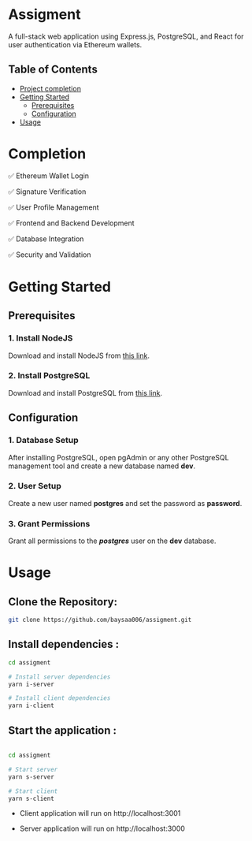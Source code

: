 # Assigment

A full-stack web application using Express.js, PostgreSQL, and React for user authentication via Ethereum wallets.

## Table of Contents

- [Project completion](#completion)
- [Getting Started](#getting-started)
  - [Prerequisites](#installation)
  - [Configuration](#configuration)
- [Usage](#usage)

# Completion

✅ Ethereum Wallet Login

✅ Signature Verification

✅ User Profile Management

✅ Frontend and Backend Development

✅ Database Integration

✅ Security and Validation

# Getting Started

## Prerequisites

### 1. Install NodeJS

Download and install NodeJS from [this link](https://nodejs.org/en/download/current).

### 2. Install PostgreSQL

Download and install PostgreSQL from [this link](https://www.postgresql.org/download/).

## Configuration

### 1. Database Setup

After installing PostgreSQL, open pgAdmin or any other PostgreSQL management tool and create a new database named **dev**.

### 2. User Setup

Create a new user named **postgres** and set the password as **password**.

### 3. Grant Permissions

Grant all permissions to the **_postgres_** user on the **dev** database.

# Usage

## **Clone the Repository:**

```bash
git clone https://github.com/baysaa006/assigment.git
```

## **Install dependencies :**

```bash
cd assigment

# Install server dependencies
yarn i-server

# Install client dependencies
yarn i-client

```

## **Start the application :**

```bash

cd assigment

# Start server
yarn s-server

# Start client
yarn s-client
```

- Client application will run on http://localhost:3001

- Server application will run on http://localhost:3000
